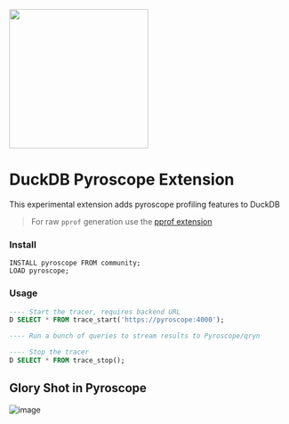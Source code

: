 <img src="https://github.com/user-attachments/assets/46a5c546-7e9b-42c7-87f4-bc8defe674e0" width=250 />

# DuckDB Pyroscope Extension
This experimental extension adds pyroscope profiling features to DuckDB

> For raw `pprof` generation use the [pprof extension](https://github.com/quackscience/duckdb-extension-pprof)

### Install
```
INSTALL pyroscope FROM community;
LOAD pyroscope;
```

### Usage

```sql
---- Start the tracer, requires backend URL
D SELECT * FROM trace_start('https://pyroscope:4000');

---- Run a bunch of queries to stream results to Pyroscope/qryn

---- Stop the tracer
D SELECT * FROM trace_stop();
```

## Glory Shot in Pyroscope
![image](https://github.com/user-attachments/assets/1992c8b8-dd29-4343-9a54-88363fa5fe8c)
